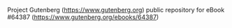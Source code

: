 Project Gutenberg (https://www.gutenberg.org) public repository for eBook #64387 (https://www.gutenberg.org/ebooks/64387)
